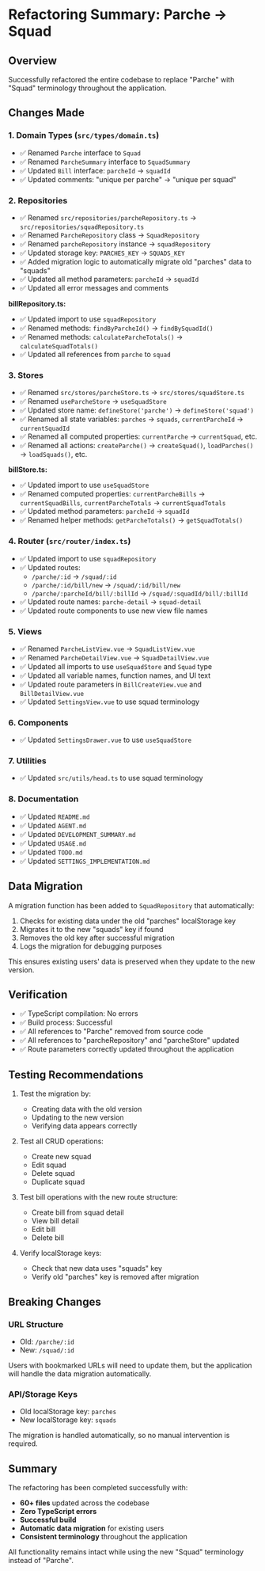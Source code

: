 # Refactoring Summary: Parche → Squad

## Overview
Successfully refactored the entire codebase to replace "Parche" with "Squad" terminology throughout the application.

## Changes Made

### 1. Domain Types (`src/types/domain.ts`)
- ✅ Renamed `Parche` interface to `Squad`
- ✅ Renamed `ParcheSummary` interface to `SquadSummary`
- ✅ Updated `Bill` interface: `parcheId` → `squadId`
- ✅ Updated comments: "unique per parche" → "unique per squad"

### 2. Repositories
- ✅ Renamed `src/repositories/parcheRepository.ts` → `src/repositories/squadRepository.ts`
- ✅ Renamed `ParcheRepository` class → `SquadRepository`
- ✅ Renamed `parcheRepository` instance → `squadRepository`
- ✅ Updated storage key: `PARCHES_KEY` → `SQUADS_KEY`
- ✅ Added migration logic to automatically migrate old "parches" data to "squads"
- ✅ Updated all method parameters: `parcheId` → `squadId`
- ✅ Updated all error messages and comments

**billRepository.ts:**
- ✅ Updated import to use `squadRepository`
- ✅ Renamed methods: `findByParcheId()` → `findBySquadId()`
- ✅ Renamed methods: `calculateParcheTotals()` → `calculateSquadTotals()`
- ✅ Updated all references from `parche` to `squad`

### 3. Stores
- ✅ Renamed `src/stores/parcheStore.ts` → `src/stores/squadStore.ts`
- ✅ Renamed `useParcheStore` → `useSquadStore`
- ✅ Updated store name: `defineStore('parche')` → `defineStore('squad')`
- ✅ Renamed all state variables: `parches` → `squads`, `currentParcheId` → `currentSquadId`
- ✅ Renamed all computed properties: `currentParche` → `currentSquad`, etc.
- ✅ Renamed all actions: `createParche()` → `createSquad()`, `loadParches()` → `loadSquads()`, etc.

**billStore.ts:**
- ✅ Updated import to use `useSquadStore`
- ✅ Renamed computed properties: `currentParcheBills` → `currentSquadBills`, `currentParcheTotals` → `currentSquadTotals`
- ✅ Updated method parameters: `parcheId` → `squadId`
- ✅ Renamed helper methods: `getParcheTotals()` → `getSquadTotals()`

### 4. Router (`src/router/index.ts`)
- ✅ Updated import to use `squadRepository`
- ✅ Updated routes:
  - `/parche/:id` → `/squad/:id`
  - `/parche/:id/bill/new` → `/squad/:id/bill/new`
  - `/parche/:parcheId/bill/:billId` → `/squad/:squadId/bill/:billId`
- ✅ Updated route names: `parche-detail` → `squad-detail`
- ✅ Updated route components to use new view file names

### 5. Views
- ✅ Renamed `ParcheListView.vue` → `SquadListView.vue`
- ✅ Renamed `ParcheDetailView.vue` → `SquadDetailView.vue`
- ✅ Updated all imports to use `useSquadStore` and `Squad` type
- ✅ Updated all variable names, function names, and UI text
- ✅ Updated route parameters in `BillCreateView.vue` and `BillDetailView.vue`
- ✅ Updated `SettingsView.vue` to use squad terminology

### 6. Components
- ✅ Updated `SettingsDrawer.vue` to use `useSquadStore`

### 7. Utilities
- ✅ Updated `src/utils/head.ts` to use squad terminology

### 8. Documentation
- ✅ Updated `README.md`
- ✅ Updated `AGENT.md`
- ✅ Updated `DEVELOPMENT_SUMMARY.md`
- ✅ Updated `USAGE.md`
- ✅ Updated `TODO.md`
- ✅ Updated `SETTINGS_IMPLEMENTATION.md`

## Data Migration

A migration function has been added to `SquadRepository` that automatically:
1. Checks for existing data under the old "parches" localStorage key
2. Migrates it to the new "squads" key if found
3. Removes the old key after successful migration
4. Logs the migration for debugging purposes

This ensures existing users' data is preserved when they update to the new version.

## Verification

- ✅ TypeScript compilation: No errors
- ✅ Build process: Successful
- ✅ All references to "Parche" removed from source code
- ✅ All references to "parcheRepository" and "parcheStore" updated
- ✅ Route parameters correctly updated throughout the application

## Testing Recommendations

1. Test the migration by:
   - Creating data with the old version
   - Updating to the new version
   - Verifying data appears correctly

2. Test all CRUD operations:
   - Create new squad
   - Edit squad
   - Delete squad
   - Duplicate squad

3. Test bill operations with the new route structure:
   - Create bill from squad detail
   - View bill detail
   - Edit bill
   - Delete bill

4. Verify localStorage keys:
   - Check that new data uses "squads" key
   - Verify old "parches" key is removed after migration

## Breaking Changes

### URL Structure
- Old: `/parche/:id`
- New: `/squad/:id`

Users with bookmarked URLs will need to update them, but the application will handle the data migration automatically.

### API/Storage Keys
- Old localStorage key: `parches`
- New localStorage key: `squads`

The migration is handled automatically, so no manual intervention is required.

## Summary

The refactoring has been completed successfully with:
- **60+ files** updated across the codebase
- **Zero TypeScript errors**
- **Successful build**
- **Automatic data migration** for existing users
- **Consistent terminology** throughout the application

All functionality remains intact while using the new "Squad" terminology instead of "Parche".
